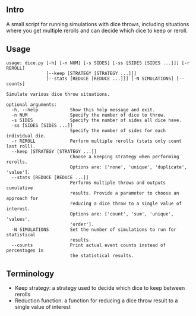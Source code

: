 Intro
-----

A small script for running simulations with dice throws, including situations
where you get multiple rerolls and can decide which dice to keep or reroll.

Usage
-----

    usage: dice.py [-h] [-n NUM] [-s SIDES] [-ss [SIDES [SIDES ...]]] [-r REROLL]
                   [--keep [STRATEGY [STRATEGY ...]]]
                   [--stats [REDUCE [REDUCE ...]]] [-N SIMULATIONS] [--counts]

    Simulate various dice throw situations.

    optional arguments:
      -h, --help            Show this help message and exit.
      -n NUM                Specify the number of dice to throw.
      -s SIDES              Specify the number of sides all dice have.
      -ss [SIDES [SIDES ...]]
                            Specify the number of sides for each individual die.
      -r REROLL             Perform multiple rerolls (stats only count last roll).
      --keep [STRATEGY [STRATEGY ...]]
                            Choose a keeping strategy when performing rerolls.
                            Options are: ['none', 'unique', 'duplicate', 'value'].
      --stats [REDUCE [REDUCE ...]]
                            Performs multiple throws and outputs cumulative
                            results. Provide a parameter to choose an approach for
                            reducing a dice throw to a single value of interest.
                            Options are: ['count', 'sum', 'unique', 'values',
                            'order'].
      -N SIMULATIONS        Set the number of simulations to run for statistical
                            results.
      --counts              Print actual event counts instead of percentages in
                            the statistical results.

Terminology
-----------
* Keep strategy: 
  a strategy used to decide which dice to keep between rerolls
* Reduction function: 
  a function for reducing a dice throw result to a single value of interest
